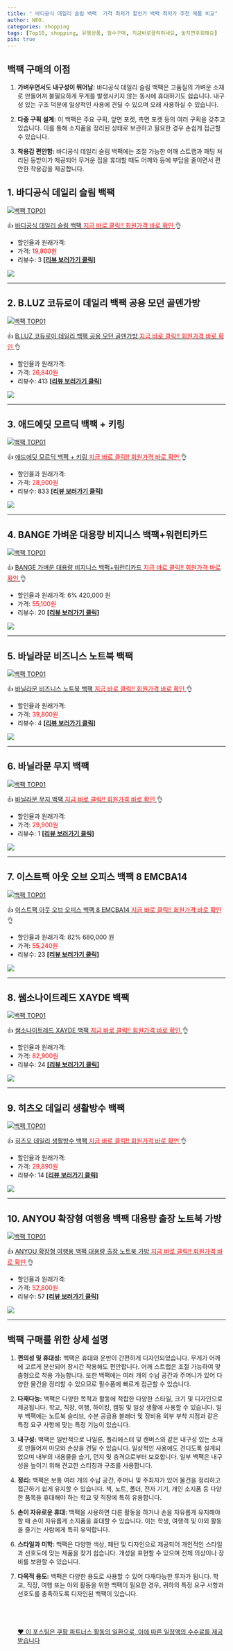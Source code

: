 ```yaml
---
title: " 바디공식 데일리 슬림 백팩  가격 최저가 할인가 백팩 최저가 추천 제품 비교"
author: NEO.
categories: shopping
tags: [Top10, shopping, 유행상품, 필수구매, 지금바로클릭하세요, 놓치면후회해요]
pin: true
---
```

## 백팩 구매의 이점
1. **가벼우면서도 내구성이 뛰어남:** 바디공식 데일리 슬림 백팩은 고품질의 가벼운 소재로 만들어져 불필요하게 무게를 발생시키지 않는 동시에 휴대하기도 쉽습니다. 내구성 있는 구조 덕분에 일상적인 사용에 견딜 수 있으며 오래 사용하실 수 있습니다.


2. **다중 구획 설계:** 이 백팩은 주요 구획, 앞면 포켓, 측면 포켓 등의 여러 구획을 갖추고 있습니다. 이를 통해 소지품을 정리된 상태로 보관하고 필요한 경우 손쉽게 접근할 수 있습니다.


3. **착용감 편안함:** 바디공식 데일리 슬림 백팩에는 조절 가능한 어깨 스트랩과 패딩 처리된 등받이가 제공되어 무거운 짐을 휴대할 때도 어깨와 등에 부담을 줄이면서 편안한 착용감을 제공합니다.

   

## 1.  바디공식 데일리 슬림 백팩 

[![백팩 TOP01](https://thumbnail6.coupangcdn.com/thumbnails/remote/490x490ex/image/retail/images/1506003214953195-6b6d848f-d8b3-4231-b761-4927a05f0fba.jpg)](https://link.coupang.com/re/AFFSDP?lptag=AF3617701&subid=GithubCoopas&pageKey=5237889716&traceid=V0-153&itemId=7391665383&vendorItemId=74682779929)


👍 [ 바디공식 데일리 슬림 백팩  <font color=red> 지금 바로 클릭!! 회원가격 바로 확인 </font> ](https://link.coupang.com/re/AFFSDP?lptag=AF3617701&subid=GithubCoopas&pageKey=5237889716&traceid=V0-153&itemId=7391665383&vendorItemId=74682779929) 👌 


- 할인율과 원래가격: 
- 가격: <span style='color:red'>19,800원</span>
- 리뷰수: 3  [**[리뷰 보러가기 클릭]**](https://link.coupang.com/re/AFFSDP?lptag=AF3617701&subid=GithubCoopas&pageKey=5237889716&traceid=V0-153&itemId=7391665383&vendorItemId=74682779929)

[![](/discount_price.png)](https://link.coupang.com/re/AFFSDP?lptag=AF3617701&subid=GithubCoopas&pageKey=5237889716&traceid=V0-153&itemId=7391665383&vendorItemId=74682779929)

---


   

## 2.  B.LUZ 코듀로이 데일리 백팩 공용 모던 골덴가방 

[![백팩 TOP01](https://thumbnail10.coupangcdn.com/thumbnails/remote/490x490ex/image/vendor_inventory/3ef4/da54805f00ca75c5513d8913061b7c0aec3deccc3f7f016f38f8a70f1180.png)](https://link.coupang.com/re/AFFSDP?lptag=AF3617701&subid=GithubCoopas&pageKey=7868340436&traceid=V0-153&itemId=21487875229&vendorItemId=88541947556)


👍 [ B.LUZ 코듀로이 데일리 백팩 공용 모던 골덴가방  <font color=red> 지금 바로 클릭!! 회원가격 바로 확인 </font> ](https://link.coupang.com/re/AFFSDP?lptag=AF3617701&subid=GithubCoopas&pageKey=7868340436&traceid=V0-153&itemId=21487875229&vendorItemId=88541947556) 👌 


- 할인율과 원래가격: 
- 가격: <span style='color:red'>26,840원</span>
- 리뷰수: 413  [**[리뷰 보러가기 클릭]**](https://link.coupang.com/re/AFFSDP?lptag=AF3617701&subid=GithubCoopas&pageKey=7868340436&traceid=V0-153&itemId=21487875229&vendorItemId=88541947556)

[![](/discount_price.png)](https://link.coupang.com/re/AFFSDP?lptag=AF3617701&subid=GithubCoopas&pageKey=7868340436&traceid=V0-153&itemId=21487875229&vendorItemId=88541947556)

---


   

## 3.  애드에딧 모르딕 백팩 + 키링 

[![백팩 TOP01](https://thumbnail10.coupangcdn.com/thumbnails/remote/490x490ex/image/retail/images/13127573029058572-909fef71-ebc7-4234-9493-a70736ab27bf.jpg)](https://link.coupang.com/re/AFFSDP?lptag=AF3617701&subid=GithubCoopas&pageKey=5876810289&traceid=V0-153&itemId=10297413871&vendorItemId=70005414885)


👍 [ 애드에딧 모르딕 백팩 + 키링  <font color=red> 지금 바로 클릭!! 회원가격 바로 확인 </font> ](https://link.coupang.com/re/AFFSDP?lptag=AF3617701&subid=GithubCoopas&pageKey=5876810289&traceid=V0-153&itemId=10297413871&vendorItemId=70005414885) 👌 


- 할인율과 원래가격: 
- 가격: <span style='color:red'>28,900원</span>
- 리뷰수: 833  [**[리뷰 보러가기 클릭]**](https://link.coupang.com/re/AFFSDP?lptag=AF3617701&subid=GithubCoopas&pageKey=5876810289&traceid=V0-153&itemId=10297413871&vendorItemId=70005414885)

[![](/discount_price.png)](https://link.coupang.com/re/AFFSDP?lptag=AF3617701&subid=GithubCoopas&pageKey=5876810289&traceid=V0-153&itemId=10297413871&vendorItemId=70005414885)

---


   

## 4.  BANGE 가벼운 대용량 비지니스 백팩+워런티카드 

[![백팩 TOP01](https://thumbnail9.coupangcdn.com/thumbnails/remote/490x490ex/image/vendor_inventory/7213/b4f6243bb9bcae443c86d333bc925006709867d1d6b838a32b090b594d55.jpg)](https://link.coupang.com/re/AFFSDP?lptag=AF3617701&subid=GithubCoopas&pageKey=7855851951&traceid=V0-153&itemId=13018914740&vendorItemId=85792029150)


👍 [ BANGE 가벼운 대용량 비지니스 백팩+워런티카드  <font color=red> 지금 바로 클릭!! 회원가격 바로 확인 </font> ](https://link.coupang.com/re/AFFSDP?lptag=AF3617701&subid=GithubCoopas&pageKey=7855851951&traceid=V0-153&itemId=13018914740&vendorItemId=85792029150) 👌 


- 할인율과 원래가격: 6%  420,000   원
- 가격: <span style='color:red'>55,100원</span>
- 리뷰수: 20  [**[리뷰 보러가기 클릭]**](https://link.coupang.com/re/AFFSDP?lptag=AF3617701&subid=GithubCoopas&pageKey=7855851951&traceid=V0-153&itemId=13018914740&vendorItemId=85792029150)

[![](/discount_price.png)](https://link.coupang.com/re/AFFSDP?lptag=AF3617701&subid=GithubCoopas&pageKey=7855851951&traceid=V0-153&itemId=13018914740&vendorItemId=85792029150)

---


   

## 5.  바닐라문 비즈니스 노트북 백팩 

[![백팩 TOP01](https://thumbnail10.coupangcdn.com/thumbnails/remote/490x490ex/image/retail/images/3620093382794290-0ca4acb3-3835-48e4-ad79-d1233110d851.png)](https://link.coupang.com/re/AFFSDP?lptag=AF3617701&subid=GithubCoopas&pageKey=6669593463&traceid=V0-153&itemId=15032059830&vendorItemId=85697454244)


👍 [ 바닐라문 비즈니스 노트북 백팩  <font color=red> 지금 바로 클릭!! 회원가격 바로 확인 </font> ](https://link.coupang.com/re/AFFSDP?lptag=AF3617701&subid=GithubCoopas&pageKey=6669593463&traceid=V0-153&itemId=15032059830&vendorItemId=85697454244) 👌 


- 할인율과 원래가격: 
- 가격: <span style='color:red'>39,800원</span>
- 리뷰수: 4  [**[리뷰 보러가기 클릭]**](https://link.coupang.com/re/AFFSDP?lptag=AF3617701&subid=GithubCoopas&pageKey=6669593463&traceid=V0-153&itemId=15032059830&vendorItemId=85697454244)

[![](/discount_price.png)](https://link.coupang.com/re/AFFSDP?lptag=AF3617701&subid=GithubCoopas&pageKey=6669593463&traceid=V0-153&itemId=15032059830&vendorItemId=85697454244)

---


   

## 6.  바닐라문 무지 백팩 

[![백팩 TOP01](https://thumbnail7.coupangcdn.com/thumbnails/remote/490x490ex/image/retail/images/1209259020736393-c28c07ad-8b7a-4359-9c30-c605d3e64717.jpg)](https://link.coupang.com/re/AFFSDP?lptag=AF3617701&subid=GithubCoopas&pageKey=6669593462&traceid=V0-153&itemId=15032059118&vendorItemId=82254678300)


👍 [ 바닐라문 무지 백팩  <font color=red> 지금 바로 클릭!! 회원가격 바로 확인 </font> ](https://link.coupang.com/re/AFFSDP?lptag=AF3617701&subid=GithubCoopas&pageKey=6669593462&traceid=V0-153&itemId=15032059118&vendorItemId=82254678300) 👌 


- 할인율과 원래가격: 
- 가격: <span style='color:red'>29,900원</span>
- 리뷰수: 1  [**[리뷰 보러가기 클릭]**](https://link.coupang.com/re/AFFSDP?lptag=AF3617701&subid=GithubCoopas&pageKey=6669593462&traceid=V0-153&itemId=15032059118&vendorItemId=82254678300)

[![](/discount_price.png)](https://link.coupang.com/re/AFFSDP?lptag=AF3617701&subid=GithubCoopas&pageKey=6669593462&traceid=V0-153&itemId=15032059118&vendorItemId=82254678300)

---


   

## 7.  이스트팩 아웃 오브 오피스 백팩 8 EMCBA14 

[![백팩 TOP01](https://thumbnail8.coupangcdn.com/thumbnails/remote/490x490ex/image/retail/images/1814665627098195-3052acc5-bbcf-4095-8140-86c2410b5157.jpg)](https://link.coupang.com/re/AFFSDP?lptag=AF3617701&subid=GithubCoopas&pageKey=6536309847&traceid=V0-153&itemId=14536054818&vendorItemId=81778514667)


👍 [ 이스트팩 아웃 오브 오피스 백팩 8 EMCBA14  <font color=red> 지금 바로 클릭!! 회원가격 바로 확인 </font> ](https://link.coupang.com/re/AFFSDP?lptag=AF3617701&subid=GithubCoopas&pageKey=6536309847&traceid=V0-153&itemId=14536054818&vendorItemId=81778514667) 👌 


- 할인율과 원래가격: 82%  680,000   원
- 가격: <span style='color:red'>55,240원</span>
- 리뷰수: 23  [**[리뷰 보러가기 클릭]**](https://link.coupang.com/re/AFFSDP?lptag=AF3617701&subid=GithubCoopas&pageKey=6536309847&traceid=V0-153&itemId=14536054818&vendorItemId=81778514667)

[![](/discount_price.png)](https://link.coupang.com/re/AFFSDP?lptag=AF3617701&subid=GithubCoopas&pageKey=6536309847&traceid=V0-153&itemId=14536054818&vendorItemId=81778514667)

---


   

## 8.  쌤소나이트레드 XAYDE 백팩 

[![백팩 TOP01](https://thumbnail9.coupangcdn.com/thumbnails/remote/490x490ex/image/vendor_inventory/3f5f/0f72692ebfcae9837758117fc4c8c3e36b2cbf98c4418f226c0f868137ff.jpg)](https://link.coupang.com/re/AFFSDP?lptag=AF3617701&subid=GithubCoopas&pageKey=7751414749&traceid=V0-153&itemId=20880083833&vendorItemId=87947293144)


👍 [ 쌤소나이트레드 XAYDE 백팩  <font color=red> 지금 바로 클릭!! 회원가격 바로 확인 </font> ](https://link.coupang.com/re/AFFSDP?lptag=AF3617701&subid=GithubCoopas&pageKey=7751414749&traceid=V0-153&itemId=20880083833&vendorItemId=87947293144) 👌 


- 할인율과 원래가격: 
- 가격: <span style='color:red'>82,900원</span>
- 리뷰수: 24  [**[리뷰 보러가기 클릭]**](https://link.coupang.com/re/AFFSDP?lptag=AF3617701&subid=GithubCoopas&pageKey=7751414749&traceid=V0-153&itemId=20880083833&vendorItemId=87947293144)

[![](/discount_price.png)](https://link.coupang.com/re/AFFSDP?lptag=AF3617701&subid=GithubCoopas&pageKey=7751414749&traceid=V0-153&itemId=20880083833&vendorItemId=87947293144)

---


   

## 9.  히츠오 데일리 생활방수 백팩 

[![백팩 TOP01](https://thumbnail10.coupangcdn.com/thumbnails/remote/490x490ex/image/vendor_inventory/6fce/e44b7e6ed62a5cac35b5d69eacff64dd52b2bdfedebc4f5f90fe9b4fb996.png)](https://link.coupang.com/re/AFFSDP?lptag=AF3617701&subid=GithubCoopas&pageKey=7363516265&traceid=V0-153&itemId=18976872832&vendorItemId=86102298228)


👍 [ 히츠오 데일리 생활방수 백팩  <font color=red> 지금 바로 클릭!! 회원가격 바로 확인 </font> ](https://link.coupang.com/re/AFFSDP?lptag=AF3617701&subid=GithubCoopas&pageKey=7363516265&traceid=V0-153&itemId=18976872832&vendorItemId=86102298228) 👌 


- 할인율과 원래가격: 
- 가격: <span style='color:red'>29,890원</span>
- 리뷰수: 14  [**[리뷰 보러가기 클릭]**](https://link.coupang.com/re/AFFSDP?lptag=AF3617701&subid=GithubCoopas&pageKey=7363516265&traceid=V0-153&itemId=18976872832&vendorItemId=86102298228)

[![](/discount_price.png)](https://link.coupang.com/re/AFFSDP?lptag=AF3617701&subid=GithubCoopas&pageKey=7363516265&traceid=V0-153&itemId=18976872832&vendorItemId=86102298228)

---


   

## 10.  ANYOU 확장형 여행용 백팩 대용량 출장 노트북 가방 

[![백팩 TOP01](https://thumbnail9.coupangcdn.com/thumbnails/remote/490x490ex/image/vendor_inventory/e60d/79b5eb0928fbc02f5083c7c3b0f72ed6ee432e5d675bb7b166803ff324ed.jpg)](https://link.coupang.com/re/AFFSDP?lptag=AF3617701&subid=GithubCoopas&pageKey=7586526857&traceid=V0-153&itemId=20038088915&vendorItemId=87802586989)


👍 [ ANYOU 확장형 여행용 백팩 대용량 출장 노트북 가방  <font color=red> 지금 바로 클릭!! 회원가격 바로 확인 </font> ](https://link.coupang.com/re/AFFSDP?lptag=AF3617701&subid=GithubCoopas&pageKey=7586526857&traceid=V0-153&itemId=20038088915&vendorItemId=87802586989) 👌 


- 할인율과 원래가격: 
- 가격: <span style='color:red'>52,800원</span>
- 리뷰수: 57  [**[리뷰 보러가기 클릭]**](https://link.coupang.com/re/AFFSDP?lptag=AF3617701&subid=GithubCoopas&pageKey=7586526857&traceid=V0-153&itemId=20038088915&vendorItemId=87802586989)

[![](/discount_price.png)](https://link.coupang.com/re/AFFSDP?lptag=AF3617701&subid=GithubCoopas&pageKey=7586526857&traceid=V0-153&itemId=20038088915&vendorItemId=87802586989)

---
## 백팩 구매를 위한 상세 설명
1. **편의성 및 휴대성:** 백팩은 휴대와 운반이 간편하게 디자인되었습니다. 무게가 어깨에 고르게 분산되어 장시간 착용해도 편안합니다. 어깨 스트랩은 조절 가능하여 맞춤형으로 착용 가능합니다. 또한 백팩에는 여러 개의 수납 공간과 주머니가 있어 다양한 물건을 정리할 수 있으므로 필수품에 빠르게 접근할 수 있습니다.

2. **다재다능:** 백팩은 다양한 목적과 활동에 적합한 다양한 스타일, 크기 및 디자인으로 제공됩니다. 학교, 직장, 여행, 하이킹, 캠핑 및 일상 생활에 사용할 수 있습니다. 일부 백팩에는 노트북 슬리브, 수분 공급용 블래더 및 장비용 외부 부착 지점과 같은 특정 요구 사항에 맞는 특정 기능이 있습니다.

3. **내구성:** 백팩은 일반적으로 나일론, 폴리에스터 및 캔버스와 같은 내구성 있는 소재로 만들어져 마모와 손상을 견딜 수 있습니다. 일상적인 사용에도 견디도록 설계되었으며 내부의 내용물을 습기, 먼지 및 충격으로부터 보호합니다. 일부 백팩은 내구성을 높이기 위해 견고한 스티칭과 구조를 사용합니다.

4. **정리:** 백팩은 보통 여러 개의 수납 공간, 주머니 및 주최자가 있어 물건을 정리하고 접근하기 쉽게 유지할 수 있습니다. 책, 노트, 폴더, 전자 기기, 개인 소지품 등 다양한 품목을 휴대해야 하는 학교 및 직장에 특히 유용합니다.

5. **손이 자유로운 휴대:** 백팩을 사용하면 다른 활동을 하거나 손을 자유롭게 유지해야 할 때 손이 자유롭게 소지품을 휴대할 수 있습니다. 이는 학생, 여행객 및 야외 활동을 즐기는 사람에게 특히 유익합니다.

6. **스타일과 미학:** 백팩은 다양한 색상, 패턴 및 디자인으로 제공되어 개인적인 스타일과 선호도에 맞는 제품을 찾기 쉽습니다. 개성을 표현할 수 있으며 전체 의상이나 장비를 보완할 수 있습니다.

7. **다목적 용도:** 백팩은 다양한 용도로 사용할 수 있어 다재다능한 투자가 됩니다. 학교, 직장, 여행 또는 야외 활동을 위한 백팩이 필요한 경우, 귀하의 특정 요구 사항과 선호도를 충족하도록 디자인된 백팩이 있습니다.<br><br><br><br><br> [ ❤  이 포스팅은 쿠팡 파트너스 활동의 일환으로, 이에 따른 일정액의 수수료를 제공받습니다](https://link.coupang.com/a/bcEFyh)